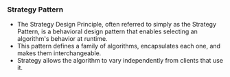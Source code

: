 ### Strategy Pattern

- The Strategy Design Principle, often referred to simply as the Strategy Pattern, is a behavioral design pattern that enables selecting an algorithm's behavior at runtime. 
- This pattern defines a family of algorithms, encapsulates each one, and makes them interchangeable. 
- Strategy allows the algorithm to vary independently from clients that use it.